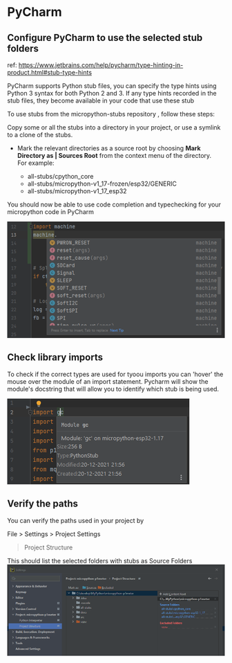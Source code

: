 # PyCharm

## Configure PyCharm to use the selected stub folders  

ref: https://www.jetbrains.com/help/pycharm/type-hinting-in-product.html#stub-type-hints

PyCharm supports Python stub files, you can specify the type hints using Python 3 syntax for both Python 2 and 3.
If any type hints recorded in the stub files, they become available in your code that use these stub

To use stubs from the micropython-stubs repository , follow these steps:

Copy some or all the stubs into a directory in your project, or use a symlink to a clone of the stubs.

- Mark the relevant directories as a source root by choosing **Mark Directory as | Sources Root** from the context menu of the directory.  
For example: 

  - all-stubs/cpython_core
  - all-stubs/micropython-v1_17-frozen/esp32/GENERIC
  - all-stubs/micropython-v1_17_esp32

You should now be able to use code completion and typechecking for your micropython code in PyCharm

![Code completions](img/pycharm-completion.png)


## Check library imports

To check if the correct types are used for tyoou imports you can 'hover' the mouse over the module of an import statement. 
Pycharm will show the module's docstring that will allow you to identify which stub is being used.

![import](img/pycharm-import.png)

## Verify the paths 
You can verify the paths used in your project by 

File > Settings > Project Settings 
> Project Structure 

This should list the selected folders with stubs as Source Folders 
![PyCharm Settings](img/pycharm-settings.png)


